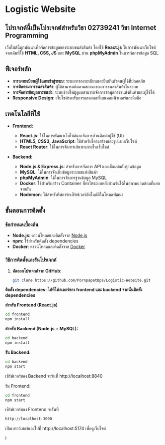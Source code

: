 # Logistic Website

## **โปรเจกต์นี้เป็นโปรเจกต์สำหรับวิชา 02739241 วิชา Internet Programming**  
เว็บไซต์นี้ถูกพัฒนาเพื่อจัดการข้อมูลของระบบขนส่งสินค้า โดยใช้ **React.js** ในการพัฒนาเว็บไซต์ จากเดิมที่ใช้ **HTML, CSS, JS** และ **MySQL** ผ่าน **phpMyAdmin** ในการจัดการข้อมูล SQL

## **ฟีเจอร์หลัก**
- **การลงทะเบียนผู้ใช้และเข้าสู่ระบบ**: ระบบการลงทะเบียนและยืนยันตัวตนผู้ใช้ที่ปลอดภัย
- **การติดตามการขนส่งสินค้า**: ผู้ใช้สามารถติดตามสถานะของการขนส่งสินค้าในระบบ
- **การจัดการข้อมูลการขนส่ง**: ระบบช่วยให้ผู้ดูแลสามารถจัดการข้อมูลการขนส่งสินค้าและผู้ใช้ได้
- **Responsive Design**: เว็บไซต์รองรับการแสดงผลทั้งบนคอมพิวเตอร์และมือถือ

## **เทคโนโลยีที่ใช้**
- **Frontend:**
  - **React.js**: ใช้ในการพัฒนาเว็บไซต์และจัดการส่วนติดต่อผู้ใช้ (UI)
  - **HTML5, CSS3, JavaScript**: ใช้สำหรับโครงสร้างและรูปแบบเว็บไซต์
  - **React Router**: ใช้ในการจัดการเส้นทางภายในเว็บไซต์

- **Backend:**
  - **Node.js & Express.js**: สำหรับการจัดการ API และเชื่อมต่อกับฐานข้อมูล
  - **MySQL**: ใช้ในการจัดเก็บข้อมูลระบบขนส่งสินค้า
  - **phpMyAdmin**: ใช้ในการจัดการฐานข้อมูล MySQL
  - **Docker**: ใช้สำหรับสร้าง Container ที่ทำให้ระบบหลังบ้านรันได้ในสภาพแวดล้อมที่แยกจากกัน
  - **Nodemon**: ใช้สำหรับรีสตาร์ทเซิร์ฟเวอร์อัตโนมัติในโหมดพัฒนา

## **ขั้นตอนการติดตั้ง**

### **ข้อกำหนดเบื้องต้น**
- **Node.js**: ดาวน์โหลดและติดตั้งจาก [Node.js](https://nodejs.org/)
- **npm**: ใช้สำหรับติดตั้ง dependencies
- **Docker**: ดาวน์โหลดและติดตั้งจาก [Docker](https://www.docker.com/products/docker-desktop)

### **วิธีการติดตั้งและรันโปรเจกต์**

1. **คัดลอกโปรเจกต์จาก GitHub**:
   ```bash
   git clone https://github.com/PornpapatDps/Logistic-Website.git

**ติดตั้ง dependencies: ไปที่โฟลเดอร์ของ frontend และ backend จากนั้นติดตั้ง dependencies**

**สำหรับ Frontend (React.js)**
 ```bash
cd frontend
npm install
```
**สำหรับ Backend (Node.js + MySQL):**
 ```bash
cd backend
npm install
 ```
**รัน Backend:**
 ```bash
cd backend
npm start
 ```
เซิร์ฟเวอร์ของ Backend จะรันที่ 
http://localhost:8840

รัน Frontend:
 ```bash
cd frontend
npm start
 ```
เซิร์ฟเวอร์ของ Frontend จะรันที่ 
 ```bash
http://localhost:3000
 ```

เปิดเบราว์เซอร์และไปที่ http://localhost:5174 เพื่อดูเว็บไซต์



!

